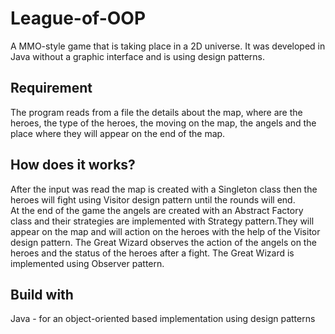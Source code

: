 # League-of-OOP
A MMO-style game that is taking place in a 2D universe. It was developed in Java without a graphic interface and is using design patterns.

## Requirement
The program reads from a file the details about the map, where are the heroes, the type of the heroes, the moving on the map, the angels and the place where they will appear on the end of the map.

## How does it works?
After the input was read the map is created with a Singleton class then the heroes will fight using Visitor design pattern until the rounds will end. <br/>
At the end of the game the angels are created with an Abstract Factory class and their strategies are implemented with Strategy pattern.They will appear on the map and will action on the heroes with the help of the Visitor design pattern. The Great Wizard observes the action of the angels on the heroes and the status of the heroes after a fight. The Great Wizard is implemented using Observer pattern.  

## Build with
Java - for an object-oriented based implementation using design patterns
